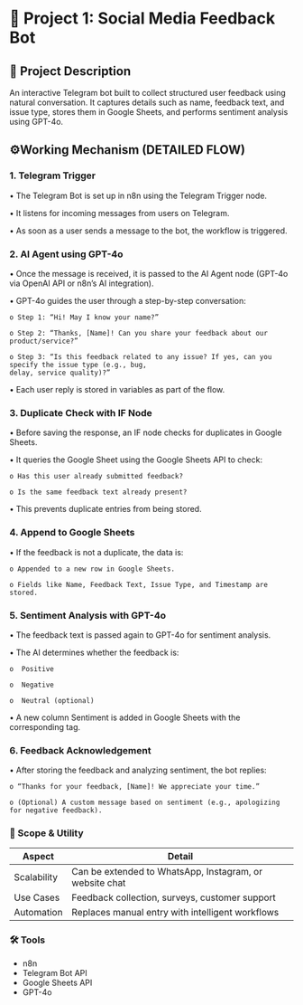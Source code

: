 # 🚀 Project 1: Social Media Feedback Bot

## 📅 Project Description

An interactive Telegram bot built to collect structured user feedback using natural conversation. It captures details such as name, feedback text, and issue type, stores them in Google Sheets, and performs sentiment analysis using GPT-4o.

## ⚙️Working Mechanism (DETAILED FLOW) 
### 1. Telegram Trigger 
• The Telegram Bot is set up in n8n using the Telegram Trigger node. 

• It listens for incoming messages from users on Telegram.

• As soon as a user sends a message to the bot, the workflow is triggered. 

### 2. AI Agent using GPT-4o 
• Once the message is received, it is passed to the AI Agent node (GPT-4o via OpenAI API or n8n’s AI 
integration). 

• GPT-4o guides the user through a step-by-step conversation: 

    o Step 1: “Hi! May I know your name?” 

    o Step 2: “Thanks, [Name]! Can you share your feedback about our product/service?”

    o Step 3: “Is this feedback related to any issue? If yes, can you specify the issue type (e.g., bug, 
    delay, service quality)?” 

• Each user reply is stored in variables as part of the flow. 

### 3. Duplicate Check with IF Node 
• Before saving the response, an IF node checks for duplicates in Google Sheets. 

• It queries the Google Sheet using the Google Sheets API to check: 

    o Has this user already submitted feedback? 

    o Is the same feedback text already present? 

• This prevents duplicate entries from being stored. 

### 4. Append to Google Sheets 
• If the feedback is not a duplicate, the data is:

    o Appended to a new row in Google Sheets. 

    o Fields like Name, Feedback Text, Issue Type, and Timestamp are stored. 

### 5. Sentiment Analysis with GPT-4o 
• The feedback text is passed again to GPT-4o for sentiment analysis. 

• The AI determines whether the feedback is:

    o  Positive 

    o  Negative

    o  Neutral (optional) 

• A new column Sentiment is added in Google Sheets with the corresponding tag. 

### 6. Feedback Acknowledgement 
• After storing the feedback and analyzing sentiment, the bot replies:

    o “Thanks for your feedback, [Name]! We appreciate your time.” 

    o (Optional) A custom message based on sentiment (e.g., apologizing for negative feedback).

### 📄 Scope & Utility
| Aspect       | Detail                                                   |
|--------------|-----------------------------------------------------------|
| Scalability  | Can be extended to WhatsApp, Instagram, or website chat  |
| Use Cases    | Feedback collection, surveys, customer support           |
| Automation   | Replaces manual entry with intelligent workflows         |

### 🛠️ Tools
- n8n
- Telegram Bot API
- Google Sheets API
- GPT-4o
